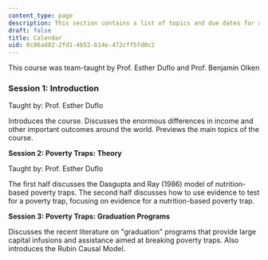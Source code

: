 ```yaml
---
content_type: page
description: This section contains a list of topics and due dates for assignments.
draft: false
title: Calendar
uid: 0c86ad82-2fd1-4b52-b14e-472cff5fd0c2
---
```

This course was team-taught by Prof. Esther Duflo and Prof. Benjamin Olken

### **Session 1: Introduction**

Taught by: Prof. Esther Duflo

Introduces the course. Discusses the enormous differences in income and other important outcomes around the world. Previews the main topics of the course.

**Session 2: Poverty Traps: Theory**

Taught by: Prof. Esther Duflo

The first half discusses the Dasgupta and Ray (1986) model of nutrition-based poverty traps. The second half discusses how to use evidence to test for a poverty trap, focusing on evidence for a nutrition-based poverty trap.

**Session 3: Poverty Traps: Graduation Programs**

Discusses the recent literature on "graduation" programs that provide large capital infusions and assistance aimed at breaking poverty traps. Also introduces the Rubin Causal Model.